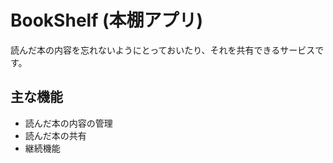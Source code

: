 <h1>BookShelf (本棚アプリ)</h1>
<p>読んだ本の内容を忘れないようにとっておいたり、それを共有できるサービスです。</p>

<h2>主な機能</h2>
<ul>
  <li>読んだ本の内容の管理</li>
  <li>読んだ本の共有</li>
  <li>継続機能</li>
</ul>
